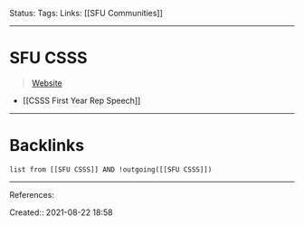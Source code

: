 Status: 
Tags: 
Links: [[SFU Communities]]
___
# SFU CSSS
> [Website](https://sfucsss.org/)

- [[CSSS First Year Rep Speech]]

___
# Backlinks
```dataview
list from [[SFU CSSS]] AND !outgoing([[SFU CSSS]])
```
___
References:

Created:: 2021-08-22 18:58
